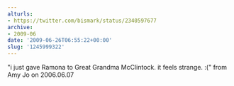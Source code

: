 ```yaml
---
alturls:
- https://twitter.com/bismark/status/2340597677
archive:
- 2009-06
date: '2009-06-26T06:55:22+00:00'
slug: '1245999322'
---
```


"i just gave Ramona to Great Grandma McClintock. it feels strange. :(" from Amy Jo on 2006.06.07

